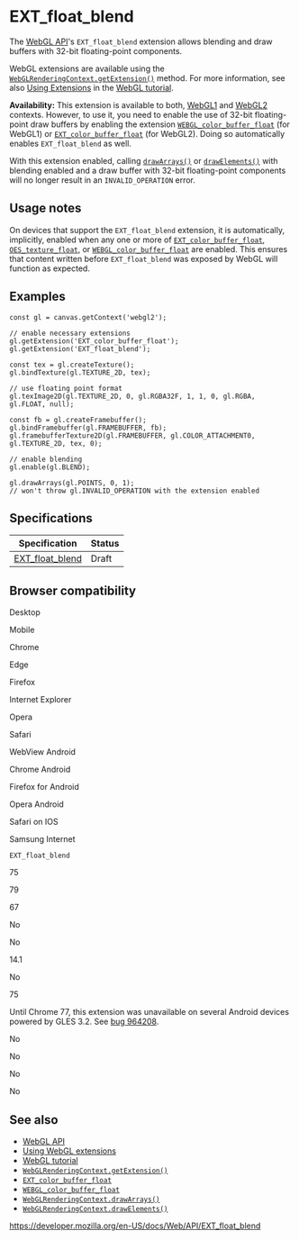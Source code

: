 EXT\_float\_blend
=================

The [WebGL API](webgl_api)'s `EXT_float_blend` extension allows blending and draw buffers with 32-bit floating-point components.

WebGL extensions are available using the [`WebGLRenderingContext.getExtension()`](webglrenderingcontext/getextension) method. For more information, see also [Using Extensions](webgl_api/using_extensions) in the [WebGL tutorial](webgl_api/tutorial).

**Availability:** This extension is available to both, [WebGL1](webglrenderingcontext) and [WebGL2](webgl2renderingcontext) contexts. However, to use it, you need to enable the use of 32-bit floating-point draw buffers by enabling the extension [`WEBGL_color_buffer_float`](webgl_color_buffer_float) (for WebGL1) or [`EXT_color_buffer_float`](ext_color_buffer_float) (for WebGL2). Doing so automatically enables `EXT_float_blend` as well.

With this extension enabled, calling [`drawArrays()`](webglrenderingcontext/drawarrays) or [`drawElements()`](webglrenderingcontext/drawelements) with blending enabled and a draw buffer with 32-bit floating-point components will no longer result in an `INVALID_OPERATION` error.

Usage notes
-----------

On devices that support the `EXT_float_blend` extension, it is automatically, implicitly, enabled when any one or more of [`EXT_color_buffer_float`](ext_color_buffer_float), [`OES_texture_float`](oes_texture_float), or [`WEBGL_color_buffer_float`](webgl_color_buffer_float) are enabled. This ensures that content written before `EXT_float_blend` was exposed by WebGL will function as expected.

Examples
--------

    const gl = canvas.getContext('webgl2');

    // enable necessary extensions
    gl.getExtension('EXT_color_buffer_float');
    gl.getExtension('EXT_float_blend');

    const tex = gl.createTexture();
    gl.bindTexture(gl.TEXTURE_2D, tex);

    // use floating point format
    gl.texImage2D(gl.TEXTURE_2D, 0, gl.RGBA32F, 1, 1, 0, gl.RGBA, gl.FLOAT, null);

    const fb = gl.createFramebuffer();
    gl.bindFramebuffer(gl.FRAMEBUFFER, fb);
    gl.framebufferTexture2D(gl.FRAMEBUFFER, gl.COLOR_ATTACHMENT0, gl.TEXTURE_2D, tex, 0);

    // enable blending
    gl.enable(gl.BLEND);

    gl.drawArrays(gl.POINTS, 0, 1);
    // won't throw gl.INVALID_OPERATION with the extension enabled

Specifications
--------------

<table><thead><tr class="header"><th>Specification</th><th>Status</th></tr></thead><tbody><tr class="odd"><td><a href="https://www.khronos.org/registry/webgl/extensions/EXT_float_blend/">EXT_float_blend</a></td><td>Draft</td></tr></tbody></table>

Browser compatibility
---------------------

Desktop

Mobile

Chrome

Edge

Firefox

Internet Explorer

Opera

Safari

WebView Android

Chrome Android

Firefox for Android

Opera Android

Safari on IOS

Samsung Internet

`EXT_float_blend`

75

79

67

No

No

14.1

No

75

Until Chrome 77, this extension was unavailable on several Android devices powered by GLES 3.2. See [bug 964208](https://crbug.com/964208).

No

No

No

No

See also
--------

-   [WebGL API](webgl_api)
-   [Using WebGL extensions](webgl_api/using_extensions)
-   [WebGL tutorial](webgl_api/tutorial)
-   [`WebGLRenderingContext.getExtension()`](webglrenderingcontext/getextension)
-   [`EXT_color_buffer_float`](ext_color_buffer_float)
-   [`WEBGL_color_buffer_float`](webgl_color_buffer_float)
-   [`WebGLRenderingContext.drawArrays()`](webglrenderingcontext/drawarrays)
-   [`WebGLRenderingContext.drawElements()`](webglrenderingcontext/drawelements)

<a href="https://developer.mozilla.org/en-US/docs/Web/API/EXT_float_blend" class="_attribution-link">https://developer.mozilla.org/en-US/docs/Web/API/EXT_float_blend</a>
